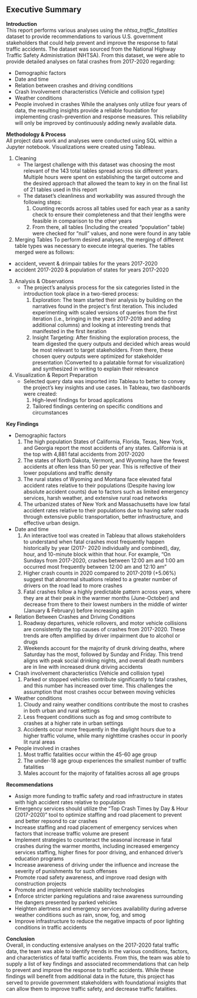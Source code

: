 ## Executive Summary
**Introduction**<br>
This report performs various analyses using the *nhtsa_traffic_fatalities* dataset to provide recommendations to various U.S. government stakeholders that could help prevent and improve the response to fatal traffic accidents.
The dataset was sourced from the National Highway Traffic Safety Administration (NHTSA). From this dataset, we were able to provide detailed analyses on fatal crashes from 2017-2020 regarding:
* Demographic factors
* Date and time
* Relation between crashes and driving conditions
* Crash Involvement characteristics (Vehicle and collision type)
* Weather conditions
* People involved in crashes
While the analyses only utilize four years of data, the resulting insights provide a reliable foundation for implementing crash-prevention and response measures. This reliability will only be improved by continuously adding newly available data.


**Methodology & Process**<br>
All project data work and analyses were conducted using SQL within a Jupyter notebook. Visualizations were created using Tableau.
1. Cleaning
	* The largest challenge with this dataset was choosing the most relevant of the 143 total tables spread across six different years. Multiple hours were spent on establishing the target outcome and the desired approach that allowed the team to key in on the final list of 21 tables used in this report
	* The dataset’s cleanliness and workability was assured through the following steps:
		1. Counting records across all tables used for each year as a sanity check to ensure their completeness and that their lengths were feasible in comparison to the other years
		2. From there, all tables (Including the created “population” table) were checked for “null” values, and none were found in any table
2. Merging Tables
To perform desired analyses, the merging of different table types was necessary to execute integral queries. The tables merged were as follows:
  * accident, vevent & drimpair tables for the years 2017-2020
  * accident 2017-2020 & population of states for years 2017-2020
3. Analysis & Observations
	* The project’s analysis process for the six categories listed in the introduction took place in a two-tiered process:
		1. Exploration: The team started their analysis by building on the narratives found in the project's first iteration. This included experimenting with scaled versions of queries from the first iteration (i.e., bringing in the years 2017-2019 and adding additional columns) and looking at interesting trends that manifested in the first iteration
		2. Insight Targeting: After finishing the exploration process, the team digested the query outputs and decided which areas would be most relevant to target stakeholders. From there, these chosen query outputs were optimized for stakeholder presentation (Converted to a palatable format for visualization) and synthesized in writing to explain their relevance
4. Visualization & Report Preparation
	* Selected query data was imported into Tableau to better to convey the project’s key insights and use cases. In Tableau, two dashboards were created:
		1. High-level findings for broad applications
		2. Tailored findings centering on specific conditions and circumstances

**Key Findings**<br>
*  Demographic factors
	1. The high population States of California, Florida, Texas, New York, and Georgia report the most accidents of any states. California is at the top with 4,881 fatal accidents from 2017-2020
	2. The states of North Dakota, Vermont, and Wyoming have the fewest accidents at often less than 50 per year. This is relfective of their lower populations and traffic density
	3. The rural states of Wyoming and Montana face elevated fatal accident rates relative to their populations (Despite having low absolute accident counts) due to factors such as limited emergency services, harsh weather, and extensive rural road networks
	4. The urbanized states of New York and Massachusetts have low fatal accident rates relative to their populations due to having safer roads through extensive public transportation, better infrastructure, and effective urban design.
* Date and time
	1. An interactive tool was created in Tableau that allows stakeholders to understand when fatal crashes most frequently happen historically by year (2017- 2020 individually and combined), day, hour, and 10-minute block within that hour. For example, “On Sundays from 2017-2020, crashes between 12:00 am and 1:00 am occurred most frequently between 12:00 am and 12:10 am”
	2. Higher crash counts in 2020 compared to 2017-2019 (+5.06%) suggest that abnormal situations related to a greater number of drivers on the road lead to more crashes
	3. Fatal crashes follow a highly predictable pattern across years, where they are at their peak in the warmer months (June-October) and decrease from there to their lowest numbers in the middle of winter (January & February) before increasing again
* Relation Between Crashes and Driving Conditions
	1. Roadway departures, vehicle rollovers, and motor vehicle collisions are consistently the top causes of crashes from 2017-2020. These trends are often amplified by driver impairment due to alcohol or drugs
	2. Weekends account for the majority of drunk driving deaths, where Saturday has the most, followed by Sunday and Friday. This trend aligns with peak social drinking nights, and overall death numbers are in line with increased drunk driving accidents
*  Crash involvement characteristics (Vehicle and collision type)
	1. Parked or stopped vehicles contribute significantly to fatal crashes, and this number has increased over time. This challenges the assumption that most crashes occur between moving vehicles
* Weather conditions
	1.  Cloudy and rainy weather conditions contribute the most to crashes in both urban and rural settings
	2. Less frequent conditions such as fog and smog contribute to crashes at a higher rate in urban settings
	3. Accidents occur more frequently in the daylight hours due to a higher traffic volume, while many nighttime crashes occur in poorly lit rural areas
* People involved in crashes
	1. Most traffic fatalities occur within the 45-60 age group
	2. The under-18 age group experiences the smallest number of traffic fatalities
	3. Males account for the majority of fatalities across all age groups


**Recommendations**<br>
* Assign more funding to traffic safety and road infrastructure in states with high accident rates relative to population
* Emergency services should utilize the “Top Crash Times by Day & Hour (2017-2020)” tool to optimize staffing and road placement to prevent and better repsond to car crashes
* Increase staffing and road placement of emergency services when factors that increase traffic volume are present
* Implement strategies to counteract the seasonal increase in fatal crashes during the warmer months, including increased emergency services staffing, higher fines for poor driving, and enhanced driver’s education programs
* Increase awareness of driving under the influence and increase the severity of punishments for such offenses
* Promote road safety awareness, and improve road design with construction projects
* Promote and implement vehicle stability technologies
* Enforce stricter parking regulations and raise awareness surrounding the dangers presented by parked vehicles
* Heighten alertness and emergency services availability during adverse weather conditions such as rain, snow, fog, and smog
* Improve infrastructure to reduce the negative impacts of poor lighting conditions in traffic accidents


**Conclusion**<br>
Overall, in conducting extensive analyses on the 2017-2020 fatal traffic data, the team was able to identify trends in the various conditions, factors, and characteristics of fatal traffic accidents. From this, the team was able to supply a list of key findings and associated recommendations that can help to prevent and improve the response to traffic accidents. While these findings will benefit from additional data in the future, this project has served to provide government stakeholders with foundational insights that can allow them to improve traffic safety, and decrease traffic fatalities.

